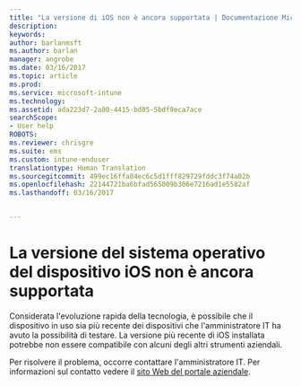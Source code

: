 ```yaml
---
title: "La versione di iOS non è ancora supportata | Documentazione Microsoft"
description: 
keywords: 
author: barlanmsft
ms.author: barlan
manager: angrobe
ms.date: 03/16/2017
ms.topic: article
ms.prod: 
ms.service: microsoft-intune
ms.technology: 
ms.assetid: ada223d7-2a80-4415-bd85-5bdf9eca7ace
searchScope:
- User help
ROBOTS: 
ms.reviewer: chrisgre
ms.suite: ems
ms.custom: intune-enduser
translationtype: Human Translation
ms.sourcegitcommit: 499ec16ffa04ec6c5d1fff829729fddc3f74a02b
ms.openlocfilehash: 22144721ba6bfad565009b306e7216ad1e5582af
ms.lasthandoff: 03/16/2017


---
```



# <a name="your-ios-devices-operating-system-version-isnt-yet-supported"></a>La versione del sistema operativo del dispositivo iOS non è ancora supportata

Considerata l'evoluzione rapida della tecnologia, è possibile che il dispositivo in uso sia più recente dei dispositivi che l'amministratore IT ha avuto la possibilità di testare. La versione più recente di iOS installata potrebbe non essere compatibile con alcuni degli altri strumenti aziendali.

Per risolvere il problema, occorre contattare l'amministratore IT. Per informazioni sul contatto vedere il [sito Web del portale aziendale](http://portal.manage.microsoft.com).


